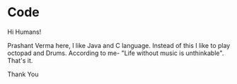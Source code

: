 # Code
Hi Humans!

Prashant Verma here, I like Java and C language. Instead of this I like to play octopad and Drums. According to me- "Life without music is unthinkable".
That's it.

Thank You


